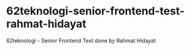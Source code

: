 # 62teknologi-senior-frontend-test-rahmat-hidayat
62teknologi - Senior Frontend Test done by Rahmat Hidayat
